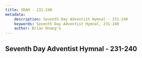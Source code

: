 ```yaml
---
title: SDAH - 231-240
metadata:
    description: Seventh Day Adventist Hymnal - 231-240
    keywords: Seventh Day Adventist Hymnal, 231-240
    author: Brian Onang'o
---
```



## Seventh Day Adventist Hymnal - 231-240
  